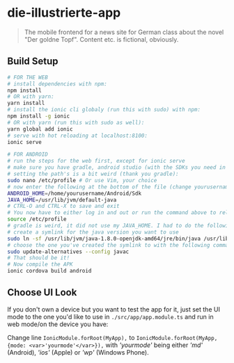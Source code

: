 # die-illustrierte-app
> The mobile frontend for a news site for German class about the novel "Der goldne Topf". Content etc. is fictional, obviously.

## Build Setup

``` bash
# FOR THE WEB
# install dependencies with npm:
npm install
# OR with yarn:
yarn install
# install the ionic cli globaly (run this with sudo) with npm:
npm install -g ionic
# OR with yarn (run this with sudo as well):
yarn global add ionic
# serve with hot reloading at localhost:8100:
ionic serve

# FOR ANDROID
# run the steps for the web first, except for ionic serve
# make sure you have gradle, android studio (with the SDKs you need in ~/Android/Sdk) and java installed
# setting the path's is a bit weird (thank you gradle):
sudo nano /etc/profile # Or use Vim, your choice
# now enter the following at the bottom of the file (change yourusername to your username, obviously):
ANDROID_HOME=/home/yourusername/Android/Sdk
JAVA_HOME=/usr/lib/jvm/default-java
# CTRL-O and CTRL-X to save and exit
# You now have to either log in and out or run the command above to reload the variables
source /etc/profile
# gradle is weird, it did not use my JAVA_HOME. I had to do the following:
# create a symlink for the java version you want to use
sudo ln -sf /usr/lib/jvm/java-1.8.0-openjdk-amd64/jre/bin/java /usr/lib/jvm/default-java
# choose the one you've created the symlink to with the following command (on Ubuntu/Debian) (remember, arrays start at 0, just like this selection dialog)
sudo update-alternatives --config javac
# That should be it!
# Now compile the APK
ionic cordova build android
```

## Choose UI Look
If you don't own a device but you want to test the app for it, just set the UI mode to the one you'd like to use in ```./src/app/app.module.ts``` and run in web mode/on the device you have:


Change line ```IonicModule.forRoot(MyApp),``` to ```IonicModule.forRoot(MyApp, {mode: <var>'yourmode'</var>}),``` with <var>'yourmode'</var> being either <var>'md'</var> (Android), <var>'ios'</var> (Apple) or <var>'wp'</var> (Windows Phone).